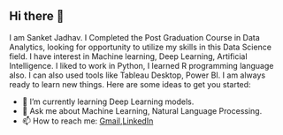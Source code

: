## Hi there 👋

I am Sanket Jadhav. I Completed the Post Graduation Course in Data Analytics, looking for opportunity to utilize my skills in this Data Science field. I have interest in Machine learning, Deep Learning, Artificial Intelligence. I liked to work in Python, I learned R programming language also. I can also used tools like Tableau Desktop, Power BI. I am always ready to learn new things.
Here are some ideas to get you started:

- 🌱 I’m currently learning Deep Learning models.
- 💬 Ask me about Machine Learning, Natural Language Processing.
- 📫 How to reach me: [Gmail](jadhav.sanket74@gmail.com),[LinkedIn](https://www.linkedin.com/in/sanket-jadhav-3206b4114)
